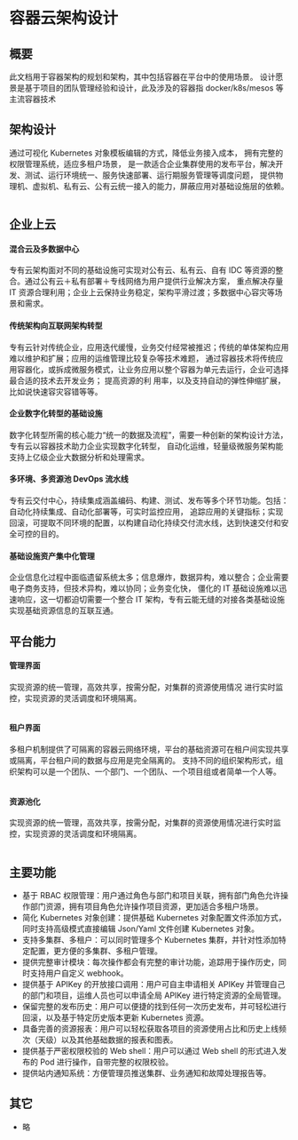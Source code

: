# 容器云架构设计

## 概要

此文档用于容器架构的规划和架构，其中包括容器在平台中的使用场景。
设计愿景是基于项目的团队管理经验和设计，此及涉及的容器指 docker/k8s/mesos 等主流容器技术

## 架构设计

通过可视化 Kubernetes 对象模板编辑的方式，降低业务接入成本， 拥有完整的权限管理系统，适应多租户场景，
是一款适合企业集群使用的发布平台，解决开发、测试、运行环境统一、服务快速部署、运行期服务管理等调度问题，
提供物理机、虚拟机、私有云、公有云统一接入的能力，屏蔽应用对基础设施层的依赖。

<img :src="$withBase('/framework/container_2.png')">

## 企业上云

#### 混合云及多数据中心

专有云架构面对不同的基础设施可实现对公有云、私有云、自有 IDC 等资源的整合。通过公有云＋私有部署＋专线网络为用户提供行业解决方案，
重点解决存量 IT 资源合理利用；企业上云保持业务稳定，架构平滑过渡；多数据中心容灾等场景和需求。

#### 传统架构向互联网架构转型

专有云针对传统企业，应用迭代缓慢，业务交付经常被推迟；传统的单体架构应用难以维护和扩展；应用的运维管理比较复杂等技术难题，
通过容器技术将传统应用容器化，或拆成微服务模式，让业务应用以整个容器为单元去运行，企业可选择最合适的技术去开发业务； 提高资源的利
用率，以及支持自动的弹性伸缩扩展，比如说快速容灾容错等等。

#### 企业数字化转型的基础设施

数字化转型所需的核心能力“统一的数据及流程”，需要一种创新的架构设计方法，专有云以容器技术助力企业实现数字化转型，
自动化运维，轻量级微服务架构能支持上亿级企业大数据分析和处理需求。

#### 多环境、多资源池 DevOps 流水线

专有云交付中心，持续集成涵盖编码、构建、测试、发布等多个环节功能。包括：自动化持续集成、自动化部署等，可实时监控应用，
追踪应用的关键指标；实现回滚，可提取不同环境的配置，以构建自动化持续交付流水线，达到快速交付和安全可控的目的。

#### 基础设施资产集中化管理

企业信息化过程中面临遗留系统太多；信息爆炸，数据异构，难以整合；企业需要电子商务支持，但技术异构，难以协同；业务变化快，
僵化的 IT 基础设施难以迅速响应，这一切都迫切需要一个整合 IT 架构，专有云能无缝的对接各类基础设施实现基础资源信息的互联互通。

## 平台能力

#### 管理界面

实现资源的统一管理，高效共享，按需分配，对集群的资源使用情况
进行实时监控，实现资源的灵活调度和环境隔离。

<img :src="$withBase('/framework/container_manager.png')">

#### 租户界面

多租户机制提供了可隔离的容器云网络环境，平台的基础资源可在租户间实现共享或隔离，平台租户间的数据与应用是完全隔离的。
支持不同的组织架构形式，组织架构可以是一个团队、一个部门、一个团队、一个项目组或者简单一个人等。

<img :src="$withBase('/framework/container_tenant.png')">

#### 资源池化

实现资源的统一管理，高效共享，按需分配，对集群的资源使用情况进行实时监控，实现资源的灵活调度和环境隔离。

<img :src="$withBase('/framework/container_deployment.png')">

## 主要功能

- 基于 RBAC 权限管理：用户通过角色与部门和项目关联，拥有部门角色允许操作部门资源，拥有项目角色允许操作项目资源，更加适合多租户场景。
- 简化 Kubernetes 对象创建：提供基础 Kubernetes 对象配置文件添加方式，同时支持高级模式直接编辑 Json/Yaml 文件创建 Kubernetes 对象。
- 支持多集群、多租户：可以同时管理多个 Kubernetes 集群，并针对性添加特定配置，更方便的多集群、多租户管理。
- 提供完整审计模块：每次操作都会有完整的审计功能，追踪用于操作历史，同时支持用户自定义 webhook。
- 提供基于 APIKey 的开放接口调用：用户可自主申请相关 APIKey 并管理自己的部门和项目，运维人员也可以申请全局 APIKey 进行特定资源的全局管理。
- 保留完整的发布历史：用户可以便捷的找到任何一次历史发布，并可轻松进行回滚，以及基于特定历史版本更新 Kubernetes 资源。
- 具备完善的资源报表：用户可以轻松获取各项目的资源使用占比和历史上线频次（天级）以及其他基础数据的报表和图表。
- 提供基于严密权限校验的 Web shell：用户可以通过 Web shell 的形式进入发布的 Pod 进行操作，自带完整的权限校验。
- 提供站内通知系统：方便管理员推送集群、业务通知和故障处理报告等。

## 其它

- 略
